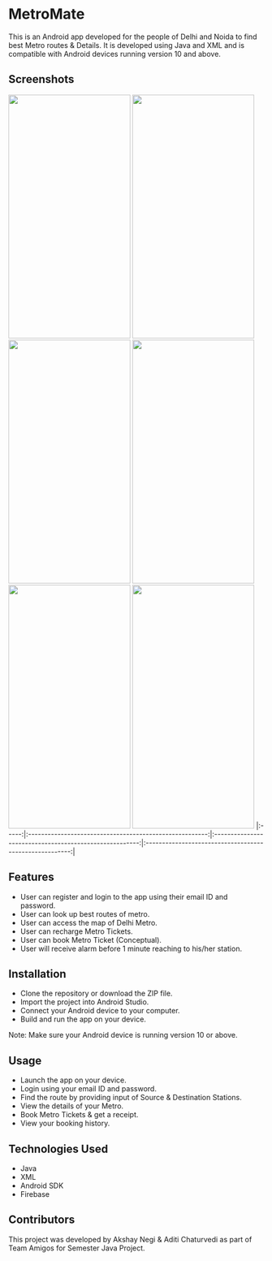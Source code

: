 # MetroMate

This is an Android app developed for the people of Delhi and Noida to find best Metro routes & Details. It is developed using Java and XML and is compatible with Android devices running version 10 and above.

## Screenshots

<img src="https://github.com/akshubawa/Metromate-Advanced/blob/master/app/src/main/assets/Homepage_Image.jpg" width="240" height="480">
<img src="https://github.com/akshubawa/Metromate-Advanced/blob/master/app/src/main/assets/MyBookings_Image.jpg" width="240" height="480">
<img src="https://github.com/akshubawa/Metromate-Advanced/blob/master/app/src/main/assets/Map_Image.jpg" width="240" height="480">
<img src="https://github.com/akshubawa/Metromate-Advanced/blob/master/app/src/main/assets/MyAccount_Image.jpg" width="240" height="480">
<img src="https://github.com/akshubawa/Metromate-Advanced/blob/master/app/src/main/assets/Stations_Image.jpg" width="240" height="480">
<img src="https://github.com/akshubawa/Metromate-Advanced/blob/master/app/src/main/assets/Receipt_Image.jpg" width="240" height="480">
 |:-----:|:-------------------------------------------------------:|:-------------------------------------------------------:|:-------------------------------------------------------:|

## Features

- User can register and login to the app using their email ID and password.
- User can look up best routes of metro.
- User can access the map of Delhi Metro.
- User can recharge Metro Tickets.
- User can book Metro Ticket (Conceptual).
- User will receive alarm before 1 minute reaching to his/her station.

## Installation

- Clone the repository or download the ZIP file.
- Import the project into Android Studio.
- Connect your Android device to your computer.
- Build and run the app on your device.

Note: Make sure your Android device is running version 10 or above.

## Usage

- Launch the app on your device.
- Login using your email ID and password.
- Find the route by providing input of Source & Destination Stations.
- View the details of your Metro.
- Book Metro Tickets & get a receipt.
- View your booking history.

## Technologies Used

- Java
- XML
- Android SDK
- Firebase

## Contributors

This project was developed by Akshay Negi & Aditi Chaturvedi as part of Team Amigos for Semester Java Project.
